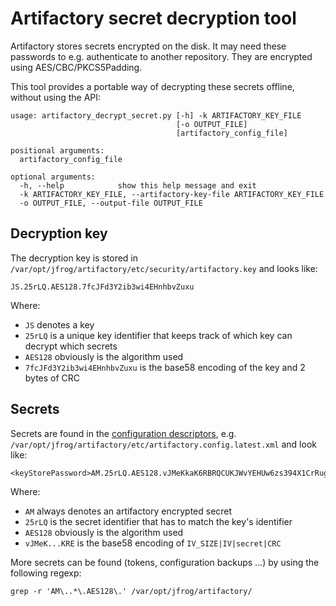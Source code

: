 Artifactory secret decryption tool
==================================

Artifactory stores secrets encrypted on the disk. It may need these passwords to e.g. authenticate to another repository. They are encrypted using AES/CBC/PKCS5Padding.

This tool provides a portable way of decrypting these secrets offline, without using the API:
```
usage: artifactory_decrypt_secret.py [-h] -k ARTIFACTORY_KEY_FILE
                                     [-o OUTPUT_FILE]
                                     [artifactory_config_file]

positional arguments:
  artifactory_config_file

optional arguments:
  -h, --help            show this help message and exit
  -k ARTIFACTORY_KEY_FILE, --artifactory-key-file ARTIFACTORY_KEY_FILE
  -o OUTPUT_FILE, --output-file OUTPUT_FILE
```


Decryption key
--------------

The decryption key is stored in ```/var/opt/jfrog/artifactory/etc/security/artifactory.key``` and looks like:
```
JS.25rLQ.AES128.7fcJFd3Y2ib3wi4EHnhbvZuxu
```

Where:

* ```JS``` denotes a key
* ```25rLQ``` is a unique key identifier that keeps track of which key can decrypt which secrets
* ```AES128``` obviously is the algorithm used
* ```7fcJFd3Y2ib3wi4EHnhbvZuxu``` is the base58 encoding of the key and 2 bytes of CRC


Secrets
-------

Secrets are found in the [configuration descriptors](https://www.jfrog.com/confluence/display/JFROG/Configuration+Files#ConfigurationFiles-GlobalConfigurationDescriptor), e.g. ```/var/opt/jfrog/artifactory/etc/artifactory.config.latest.xml``` and look like:
```
<keyStorePassword>AM.25rLQ.AES128.vJMeKkaK6RBRQCUKJWvYEHUw6zs394X1CrRugvJsQGPanhMgQ5be8yjWDhJYC4BEz2KRE</keyStorePassword>
```

Where:

* ```AM``` always denotes an artifactory encrypted secret
* ```25rLQ``` is the secret identifier that has to match the key's identifier
* ```AES128``` obviously is the algorithm used
* ```vJMeK...KRE``` is the base58 encoding of ```IV_SIZE|IV|secret|CRC```

More secrets can be found (tokens, configuration backups ...) by using the following regexp:
```
grep -r 'AM\..*\.AES128\.' /var/opt/jfrog/artifactory/
```

